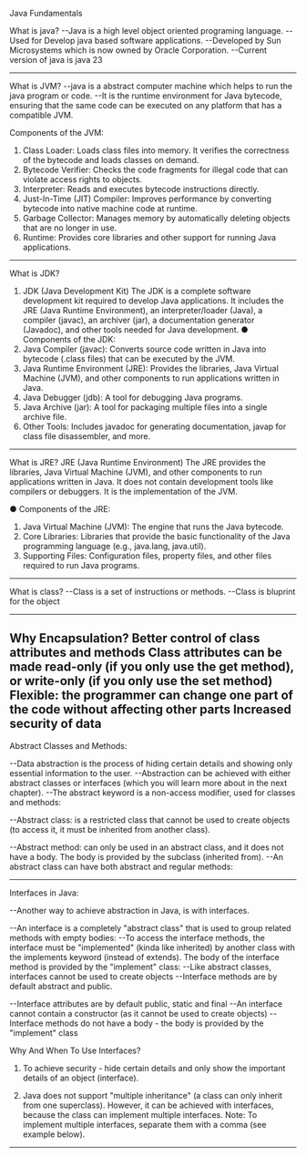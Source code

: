 Java Fundamentals

What is java?
--Java is a high level object oriented programing language.
--Used for Develop java based software applications.
--Developed by Sun Microsystems which is now owned by Oracle Corporation.
--Current version of java is java 23

---------------------------------------------------------------------------------

What is JVM?
--java is a abstract computer machine which helps to run the java program or code.
--It is the runtime environment for Java bytecode, ensuring that the same code
can be executed on any platform that has a compatible JVM.

Components of the JVM:
1. Class Loader: Loads class files into memory. It verifies the correctness of the
   bytecode and loads classes on demand.
2. Bytecode Verifier: Checks the code fragments for illegal code that can violate
   access rights to objects.
3. Interpreter: Reads and executes bytecode instructions directly.
4. Just-In-Time (JIT) Compiler: Improves performance by converting bytecode into
   native machine code at runtime.
5. Garbage Collector: Manages memory by automatically deleting objects that are
   no longer in use.
6. Runtime: Provides core libraries and other support for running Java applications.
-----------------------------------------------------------------------------------------------

What is JDK?
1. JDK (Java Development Kit)
   The JDK is a complete software development kit required to develop Java applications. It
   includes the JRE (Java Runtime Environment), an interpreter/loader (Java), a compiler
   (javac), an archiver (jar), a documentation generator (Javadoc), and other tools needed
   for Java development.
   ● Components of the JDK:
1. Java Compiler (javac): Converts source code written in Java into bytecode
   (.class files) that can be executed by the JVM.
2. Java Runtime Environment (JRE): Provides the libraries, Java Virtual Machine
   (JVM), and other components to run applications written in Java.
3. Java Debugger (jdb): A tool for debugging Java programs.
4. Java Archive (jar): A tool for packaging multiple files into a single archive file.
5. Other Tools: Includes javadoc for generating documentation, javap for class
   file disassembler, and more.

----------------------------------------------------------------------------------------------------------------------------

What is JRE?
JRE (Java Runtime Environment)
The JRE provides the libraries, Java Virtual Machine (JVM), and other components to
run applications written in Java. It does not contain development tools like compilers or
debuggers. It is the implementation of the JVM.

● Components of the JRE:
1. Java Virtual Machine (JVM): The engine that runs the Java bytecode.
2. Core Libraries: Libraries that provide the basic functionality of the Java
   programming language (e.g., java.lang, java.util).
3. Supporting Files: Configuration files, property files, and other files required to
   run Java programs.

---------------------------------------------------------------------------------------------------------------------

What is class?
--Class is a set of instructions or methods.
--Class is bluprint for the object

------------------------------------------------------------------------------------------------------------



Why Encapsulation?
Better control of class attributes and methods
Class attributes can be made read-only (if you only use the get method), or write-only (if you only use the set method)
Flexible: the programmer can change one part of the code without affecting other parts
Increased security of data
----------------------------------------------------------------------------------------------------------------------------------------

Abstract Classes and Methods:

--Data abstraction is the process of hiding certain details and showing only essential information to the user.
--Abstraction can be achieved with either abstract classes or interfaces (which you will learn more about in the next chapter).
--The abstract keyword is a non-access modifier, used for classes and methods:

--Abstract class: is a restricted class that cannot be used to create objects (to access it, it must be inherited from another class).

--Abstract method: can only be used in an abstract class, and it does not have a body. The body is provided by the subclass (inherited from).
--An abstract class can have both abstract and regular methods:

---------------------------------------------------------------------------------------------------------------------------------------------------------------

Interfaces in Java:

--Another way to achieve abstraction in Java, is with interfaces.

--An interface is a completely "abstract class" that is used to group related methods with empty bodies:
--To access the interface methods, the interface must be "implemented" (kinda like inherited) by another class with the implements keyword (instead of extends). The body of the interface method is provided by the "implement" class:
--Like abstract classes, interfaces cannot be used to create objects
--Interface methods are by default abstract and public.

--Interface attributes are by default public, static and final
--An interface cannot contain a constructor (as it cannot be used to create objects)
--Interface methods do not have a body - the body is provided by the "implement" class


Why And When To Use Interfaces?
1) To achieve security - hide certain details and only show the important details of an object (interface).

2) Java does not support "multiple inheritance" (a class can only inherit from one superclass). However, it can be achieved with interfaces, because the class can implement multiple interfaces. Note: To implement multiple interfaces, separate them with a comma (see example below).

-------------------------------------------------------------------------------------------------------------------------------------------------------------